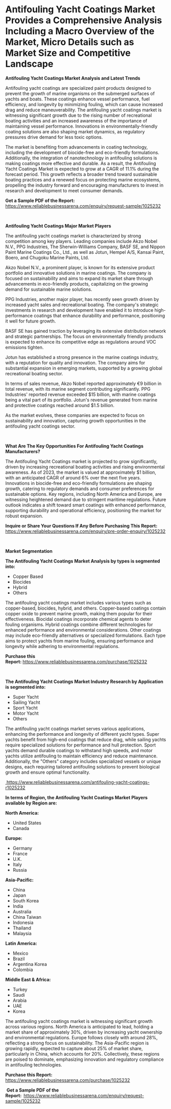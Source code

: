 <p><h1>Antifouling Yacht Coatings Market Provides a Comprehensive Analysis Including a Macro Overview of the Market, Micro Details such as Market Size and Competitive Landscape</h1></p><p><strong>Antifouling Yacht Coatings Market Analysis and Latest Trends</strong></p>
<p><p>Antifouling yacht coatings are specialized paint products designed to prevent the growth of marine organisms on the submerged surfaces of yachts and boats. These coatings enhance vessel performance, fuel efficiency, and longevity by minimizing fouling, which can cause increased drag and reduce maneuverability. The antifouling yacht coatings market is witnessing significant growth due to the rising number of recreational boating activities and an increased awareness of the importance of maintaining vessel performance. Innovations in environmentally-friendly coating solutions are also shaping market dynamics, as regulatory pressures drive demand for less toxic options.</p><p>The market is benefiting from advancements in coating technology, including the development of biocide-free and eco-friendly formulations. Additionally, the integration of nanotechnology in antifouling solutions is making coatings more effective and durable. As a result, the Antifouling Yacht Coatings Market is expected to grow at a CAGR of 11.1% during the forecast period. This growth reflects a broader trend toward sustainable boating practices and a renewed focus on protecting marine ecosystems, propelling the industry forward and encouraging manufacturers to invest in research and development to meet consumer demands.</p></p>
<p><strong>Get a Sample PDF of the Report:&nbsp;</strong> <a href="https://www.reliablebusinessarena.com/enquiry/request-sample/1025232?utm_campaign=3316&utm_medium=2&utm_source=Github&utm_content=ia&utm_term=19042025&utm_id=antifouling-yacht-coatings">https://www.reliablebusinessarena.com/enquiry/request-sample/1025232</a></p>
<p>&nbsp;</p>
<p><strong>Antifouling Yacht Coatings Major Market Players</strong></p>
<p><p>The antifouling yacht coatings market is characterized by strong competition among key players. Leading companies include Akzo Nobel N.V., PPG Industries, The Sherwin-Williams Company, BASF SE, and Nippon Paint Marine Coatings Co., Ltd., as well as Jotun, Hempel A/S, Kansai Paint, Boero, and Chugoku Marine Paints, Ltd. </p><p>Akzo Nobel N.V., a prominent player, is known for its extensive product portfolio and innovative solutions in marine coatings. The company is focused on sustainability and aims to expand its market share through advancements in eco-friendly products, capitalizing on the growing demand for sustainable marine solutions.</p><p>PPG Industries, another major player, has recently seen growth driven by increased yacht sales and recreational boating. The company's strategic investments in research and development have enabled it to introduce high-performance coatings that enhance durability and performance, positioning it well for future growth.</p><p>BASF SE has gained traction by leveraging its extensive distribution network and strategic partnerships. The focus on environmentally friendly products is expected to enhance its competitive edge as regulations around VOC emissions tighten.</p><p>Jotun has established a strong presence in the marine coatings industry, with a reputation for quality and innovation. The company aims for substantial expansion in emerging markets, supported by a growing global recreational boating sector.</p><p>In terms of sales revenue, Akzo Nobel reported approximately €9 billion in total revenue, with its marine segment contributing significantly. PPG Industries' reported revenue exceeded $15 billion, with marine coatings being a vital part of its portfolio. Jotun's revenue generated from marine and protective coatings reached around $1.5 billion.</p><p>As the market evolves, these companies are expected to focus on sustainability and innovation, capturing growth opportunities in the antifouling yacht coatings sector.</p></p>
<p>&nbsp;</p>
<p><strong>What Are The Key Opportunities For Antifouling Yacht Coatings Manufacturers?</strong></p>
<p><p>The Antifouling Yacht Coatings market is projected to grow significantly, driven by increasing recreational boating activities and rising environmental awareness. As of 2023, the market is valued at approximately $1 billion, with an anticipated CAGR of around 6% over the next five years. Innovations in biocide-free and eco-friendly formulations are shaping growth, catering to regulatory demands and consumer preferences for sustainable options. Key regions, including North America and Europe, are witnessing heightened demand due to stringent maritime regulations. Future outlook indicates a shift toward smart coatings with enhanced performance, supporting durability and operational efficiency, positioning the market for robust expansion.</p></p>
<p><strong>Inquire or Share Your Questions If Any Before Purchasing This Report:</strong> <a href="https://www.reliablebusinessarena.com/enquiry/pre-order-enquiry/1025232?utm_campaign=3316&utm_medium=2&utm_source=Github&utm_content=ia&utm_term=19042025&utm_id=antifouling-yacht-coatings">https://www.reliablebusinessarena.com/enquiry/pre-order-enquiry/1025232</a></p>
<p>&nbsp;</p>
<p><strong>Market Segmentation</strong></p>
<p><strong>The Antifouling Yacht Coatings Market Analysis by types is segmented into:</strong></p>
<p><ul><li>Copper Based</li><li>Biocides</li><li>Hybrid</li><li>Others</li></ul></p>
<p><p>The antifouling yacht coatings market includes various types such as copper-based, biocides, hybrid, and others. Copper-based coatings contain copper oxide to prevent marine growth, making them popular for their effectiveness. Biocidal coatings incorporate chemical agents to deter fouling organisms. Hybrid coatings combine different technologies for enhanced performance and environmental considerations. Other coatings may include eco-friendly alternatives or specialized formulations. Each type aims to protect yachts from marine fouling, ensuring performance and longevity while adhering to environmental regulations.</p></p>
<p><strong>Purchase this Report:&nbsp;</strong><a href="https://www.reliablebusinessarena.com/purchase/1025232?utm_campaign=3316&utm_medium=2&utm_source=Github&utm_content=ia&utm_term=19042025&utm_id=antifouling-yacht-coatings">https://www.reliablebusinessarena.com/purchase/1025232</a></p>
<p>&nbsp;</p>
<p><strong>The Antifouling Yacht Coatings Market Industry Research by Application is segmented into:</strong></p>
<p><ul><li>Super Yacht</li><li>Sailing Yacht</li><li>Sport Yacht</li><li>Motor Yacht</li><li>Others</li></ul></p>
<p><p>The antifouling yacht coatings market serves various applications, enhancing the performance and longevity of different yacht types. Super yachts benefit from high-end coatings that reduce drag, while sailing yachts require specialized solutions for performance and hull protection. Sport yachts demand durable coatings to withstand high speeds, and motor yachts utilize antifouling to maintain efficiency and reduce maintenance. Additionally, the "Others" category includes specialized vessels or unique designs, each requiring tailored antifouling solutions to prevent biological growth and ensure optimal functionality.</p></p>
<p><a href="https://www.reliablebusinessarena.com/antifouling-yacht-coatings-r1025232?utm_campaign=3316&utm_medium=2&utm_source=Github&utm_content=ia&utm_term=19042025&utm_id=antifouling-yacht-coatings">&nbsp;https://www.reliablebusinessarena.com/antifouling-yacht-coatings-r1025232</a></p>
<p><strong>In terms of Region, the Antifouling Yacht Coatings Market Players available by Region are:</strong></p>
<p>
    <p> <strong> North America: </strong>
        <ul>
            <li>United States</li>
            <li>Canada</li>
        </ul>
        </p> 
    <p> <strong> Europe: </strong>
        <ul>
            <li>Germany</li>
            <li>France</li>
            <li>U.K.</li>
            <li>Italy</li>
            <li>Russia</li>
        </ul>
        </p> 
    <p> <strong> Asia-Pacific: </strong>
        <ul>
            <li>China</li>
            <li>Japan</li>
            <li>South Korea</li>
            <li>India</li>
            <li>Australia</li>
            <li>China Taiwan</li>
            <li>Indonesia</li>
            <li>Thailand</li>
            <li>Malaysia</li>
        </ul>
        </p> 
    <p> <strong> Latin America: </strong>
        <ul>
            <li>Mexico</li>
            <li>Brazil</li>
            <li>Argentina Korea</li>
            <li>Colombia</li>
        </ul>
        </p> 
    <p> <strong> Middle East & Africa: </strong>
        <ul>
            <li>Turkey</li>
            <li>Saudi</li>
            <li>Arabia</li>
            <li>UAE</li>
            <li>Korea</li>
        </ul>
    </p>
    </p>
<p><p>The antifouling yacht coatings market is witnessing significant growth across various regions. North America is anticipated to lead, holding a market share of approximately 30%, driven by increasing yacht ownership and environmental regulations. Europe follows closely with around 28%, reflecting a strong focus on sustainability. The Asia-Pacific region is growing rapidly, expected to capture about 25% of market share, particularly in China, which accounts for 20%. Collectively, these regions are poised to dominate, emphasizing innovation and regulatory compliance in antifouling technologies.</p></p>
<p><strong>Purchase this Report: </strong><a href="https://www.reliablebusinessarena.com/purchase/1025232?utm_campaign=3316&utm_medium=2&utm_source=Github&utm_content=ia&utm_term=19042025&utm_id=antifouling-yacht-coatings">https://www.reliablebusinessarena.com/purchase/1025232</a></p>
<p>&nbsp;<strong>Get a Sample PDF of the Report:&nbsp;&nbsp;</strong><a href="https://www.reliablebusinessarena.com/enquiry/request-sample/1025232?utm_campaign=3316&utm_medium=2&utm_source=Github&utm_content=ia&utm_term=19042025&utm_id=antifouling-yacht-coatings">https://www.reliablebusinessarena.com/enquiry/request-sample/1025232</a></p>
<p><strong></strong></p>
<p><p></p><p></p><p></p></p>
